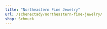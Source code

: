 ```yaml
---
title: "Northeastern Fine Jewelry"
url: /schenectady/northeastern-fine-jewelry/
shop: Schmuck
---
```

